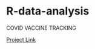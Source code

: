 # R-data-analysis
COVID VACCINE TRACKING

[Project Link](https://codebydom.github.io/covid-19-vaccine-tracking/ "COVID VACCINE TRACKING")
